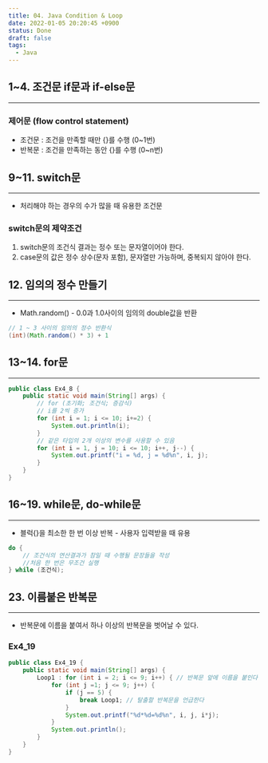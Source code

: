 ```yaml
---
title: 04. Java Condition & Loop
date: 2022-01-05 20:20:45 +0900
status: Done
draft: false
tags:
  - Java
---
```

## 1~4. 조건문 if문과 if-else문
---
### 제어문 (flow control statement)
- 조건문 : 조건을 만족할 때만 {}를 수행 (0~1번)
- 반복문 : 조건을 만족하는 동안 {}를 수행 (0~n번)

## 9~11. switch문
---
- 처리해야 하는 경우의 수가 많을 때 유용한 조건문
### switch문의 제약조건
1. switch문의 조건식 결과는 정수 또는 문자열이어야 한다.
2. case문의 값은 정수 상수(문자 포함), 문자열만 가능하며, 중복되지 않아야 한다.

## 12. 임의의 정수 만들기
---
- Math.random() - 0.0과 1.0사이의 임의의 double값을 반환

```java
// 1 ~ 3 사이의 임의의 정수 반환식
(int)(Math.random() * 3) + 1
```

## 13~14. for문
---
```java
public class Ex4_8 {
	public static void main(String[] args) {
		// for (초기화; 조건식; 증감식)
		// i를 2씩 증가
		for (int i = 1; i <= 10; i+=2) {
			System.out.println(i);
		}
		// 같은 타입의 2개 이상의 변수를 사용할 수 있음
		for (int i = 1, j = 10; i <= 10; i++, j--) {
			System.out.printf("i = %d, j = %d%n", i, j);
		}
	}
}
```

## 16~19. while문, do-while문
---
- 블럭{}을 최소한 한 번 이상 반복 - 사용자 입력받을 때 유용
```java
do {
	// 조건식의 연산결과가 참일 때 수행될 문장들을 작성
	//처음 한 번은 무조건 실행
} while (조건식);
```

## 23. 이름붙은 반복문
---
- 반복문에 이름을 붙여서 하나 이상의 반복문을 벗어날 수 있다.

### Ex4_19
```java
public class Ex4_19 {
	public static void main(String[] args) {
		Loop1 : for (int i = 2; i <= 9; i++) { // 반복문 앞에 이름을 붙인다
			for (int j =1; j <= 9; j++) {
				if (j == 5) {
					break Loop1; // 탈출할 반복문을 언급한다
				}
				System.out.printf("%d*%d=%d%n", i, j, i*j);
			}
			System.out.println();
		}
	}
}
```
